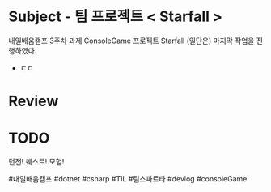 # Subject - 팀 프로젝트 < Starfall >
내일배움캠프 3주차 과제 ConsoleGame 프로젝트 Starfall (일단은) 마지막 작업을 진행하였다.

* ㄷㄷ

# Review



# TODO
던전! 퀘스트! 모험!

#내일배움캠프 #dotnet #csharp #TIL #팀스파르타 #devlog #consoleGame